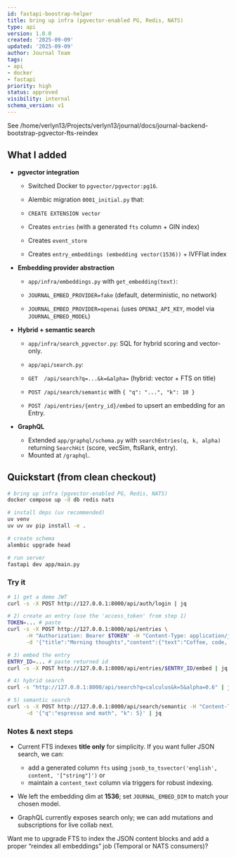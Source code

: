 ```yaml
---
id: fastapi-boostrap-helper
title: bring up infra (pgvector-enabled PG, Redis, NATS)
type: api
version: 1.0.0
created: '2025-09-09'
updated: '2025-09-09'
author: Journal Team
tags:
- api
- docker
- fastapi
priority: high
status: approved
visibility: internal
schema_version: v1
---
```


See /home/verlyn13/Projects/verlyn13/journal/docs/journal-backend-bootstrap-pgvector-fts-reindex

## What I added

- **pgvector integration**

  - Switched Docker to `pgvector/pgvector:pg16`.

  - Alembic migration `0001_initial.py` that:

  - `CREATE EXTENSION vector`

  - Creates `entries` (with a generated `fts` column + GIN index)

  - Creates `event_store`

  - Creates `entry_embeddings (embedding vector(1536))` + IVFFlat index
- **Embedding provider abstraction**

  - `app/infra/embeddings.py` with `get_embedding(text)`:

  - `JOURNAL_EMBED_PROVIDER=fake` (default, deterministic, no network)

  - `JOURNAL_EMBED_PROVIDER=openai` (uses `OPENAI_API_KEY`, model via `JOURNAL_EMBED_MODEL`)
- **Hybrid + semantic search**

  - `app/infra/search_pgvector.py`: SQL for hybrid scoring and vector-only.

  - `app/api/search.py`:

  - `GET  /api/search?q=...&k=&alpha=` (hybrid: vector + FTS on title)

  - `POST /api/search/semantic` with `{ "q": "...", "k": 10 }`

  - `POST /api/entries/{entry_id}/embed` to upsert an embedding for an Entry.
- **GraphQL**

  - Extended `app/graphql/schema.py` with `searchEntries(q, k, alpha)` returning `SearchHit` (score, vecSim, ftsRank, entry).
  - Mounted at `/graphql`.

## Quickstart (from clean checkout)

```bash
# bring up infra (pgvector-enabled PG, Redis, NATS)
docker compose up -d db redis nats

# install deps (uv recommended)
uv venv
uv uv uv pip install -e .

# create schema
alembic upgrade head

# run server
fastapi dev app/main.py
```

### Try it

```bash
# 1) get a demo JWT
curl -s -X POST http://127.0.0.1:8000/api/auth/login | jq

# 2) create an entry (use the 'access_token' from step 1)
TOKEN=... # paste
curl -s -X POST http://127.0.0.1:8000/api/entries \
      -H "Authorization: Bearer $TOKEN" -H "Content-Type: application/json" \
      -d '{"title":"Morning thoughts","content":{"text":"Coffee, code, and calculus."}}' | jq

# 3) embed the entry
ENTRY_ID=... # paste returned id
curl -s -X POST http://127.0.0.1:8000/api/entries/$ENTRY_ID/embed | jq

# 4) hybrid search
curl -s "http://127.0.0.1:8000/api/search?q=calculus&k=5&alpha=0.6" | jq

# 5) semantic search
curl -s -X POST http://127.0.0.1:8000/api/search/semantic -H "Content-Type: application/json" \
      -d '{"q":"espresso and math", "k": 5}' | jq
```

### Notes & next steps

- Current FTS indexes **title only** for simplicity. If you want fuller JSON search, we can:

  - add a generated column `fts` using `jsonb_to_tsvector('english', content, '["string"]')` or
  - maintain a `content_text` column via triggers for robust indexing.
- We left the embedding dim at **1536**; set `JOURNAL_EMBED_DIM` to match your chosen model.
- GraphQL currently exposes search only; we can add mutations and subscriptions for live collab next.

Want me to upgrade FTS to index the JSON content blocks and add a proper “reindex all embeddings” job (Temporal or NATS consumers)?
